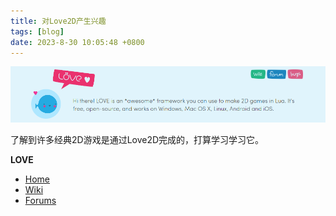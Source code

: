 ```yaml
---
title: 对Love2D产生兴趣
tags: [blog]
date: 2023-8-30 10:05:48 +0800
---
```


![](./img/love2d/0x0000.png)

了解到许多经典2D游戏是通过Love2D完成的，打算学习学习它。

**LOVE**

* [Home](https://love2d.org/)
* [Wiki](https://love2d.org/wiki/Main_Page)
* [Forums](https://love2d.org/forums/)
